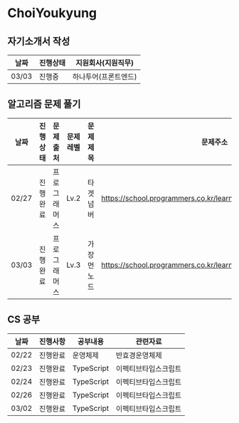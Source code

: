 # ChoiYoukyung

## 자기소개서 작성
|날짜|진행상태|지원회사(지원직무)|
|----|----|----|
|03/03|진행중|하나투어(프론트엔드)|

## 알고리즘 문제 풀기
|날짜|진행상태|문제출처|문제레벨|문제제목|문제주소|파일명|
|----|----|----|----|----|----|----|
|02/27|진행완료|프로그래머스|Lv.2|타겟넘버|https://school.programmers.co.kr/learn/courses/30/lessons/43165|targetNumber.py|
|03/03|진행완료|프로그래머스|Lv.3|가장 먼 노드|https://school.programmers.co.kr/learn/courses/30/lessons/49189|가장먼노드.py|

## CS 공부
|날짜|진행사항|공부내용|관련자료|
|----|----|----|----|
|02/22|진행완료|운영체제|반효경운영체제|
|02/23|진행완료|TypeScript|이펙티브타입스크립트|
|02/24|진행완료|TypeScript|이펙티브타입스크립트|
|02/26|진행완료|TypeScript|이펙티브타입스크립트|
|03/02|진행완료|TypeScript|이펙티브타입스크립트|